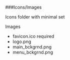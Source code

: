 ###Icons/Images

Icons folder with minimal set

Images

- favicon.ico required
- logo.png
- main_bckgrnd.png
- menu_bckgrnd.png
